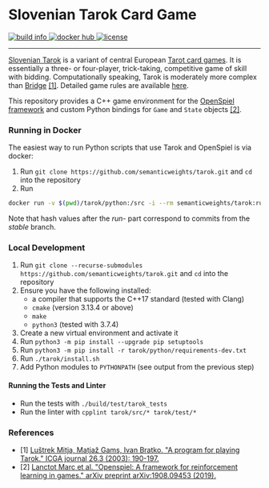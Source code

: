 # Slovenian Tarok Card Game
<a href="https://circleci.com/gh/semanticweights/tarok">
  <img src="https://img.shields.io/circleci/build/github/semanticweights/tarok?style=flat-square" alt="build info"/>
</a>
<a href="https://hub.docker.com/repository/docker/semanticweights/tarok/tags">
  <img src="https://img.shields.io/docker/pulls/semanticweights/tarok?color=ff69b4&style=flat-square" alt="docker hub"/>
</a>
<a href="https://github.com/semanticweights/tarok/blob/master/LICENSE">
  <img src="https://img.shields.io/github/license/semanticweights/tarok?color=blue&style=flat-square" alt="license"/>
</a>

---
[Slovenian Tarok](https://en.wikipedia.org/wiki/K%C3%B6nigrufen#Slovenia) is a variant of central European [Tarot card games](https://en.wikipedia.org/wiki/Tarot_card_games). It is essentially a three- or four-player, trick-taking, competitive game of skill with bidding. Computationally speaking, Tarok is moderately more complex than [Bridge](https://en.wikipedia.org/wiki/Contract_bridge) [[1]](#references). Detailed game rules are available [here](https://www.pagat.com/tarot/sltarok.html).

This repository provides a C++ game environment for the [OpenSpiel framework](https://github.com/deepmind/open_spiel) and custom Python bindings for `Game` and `State` objects [[2]](#references).

### Running in Docker
The easiest way to run Python scripts that use Tarok and OpenSpiel is via docker:
1. Run `git clone https://github.com/semanticweights/tarok.git` and `cd` into the repository
2. Run
```bash
docker run -v $(pwd)/tarok/python:/src -i --rm semanticweights/tarok:run-ee2835a /src/play_game.py
```
Note that hash values after the *run-* part correspond to commits from the *stable* branch.

### Local Development
1. Run `git clone --recurse-submodules https://github.com/semanticweights/tarok.git` and `cd` into the repository
2. Ensure you have the following installed:
    - a compiler that supports the C++17 standard (tested with Clang)
    - `cmake` (version 3.13.4 or above)
    - `make`
    - `python3` (tested with 3.7.4)
3. Create a new virtual environment and activate it
4. Run `python3 -m pip install --upgrade pip setuptools`
5. Run `python3 -m pip install -r tarok/python/requirements-dev.txt`
6. Run `./tarok/install.sh`
7. Add Python modules to `PYTHONPATH` (see output from the previous step)

#### Running the Tests and Linter
- Run the tests with `./build/test/tarok_tests`
- Run the linter with `cpplint tarok/src/* tarok/test/*`

### References
- [1] [Luštrek Mitja, Matjaž Gams, Ivan Bratko. "A program for playing Tarok." ICGA journal 26.3 (2003): 190-197.](https://pdfs.semanticscholar.org/a920/70fe11f75f58c27ed907c4688747259cae15.pdf)
- [2] [Lanctot Marc et al. "Openspiel: A framework for reinforcement learning in games." arXiv preprint arXiv:1908.09453 (2019).](https://arxiv.org/pdf/1908.09453.pdf)
